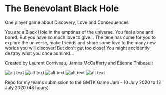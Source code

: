 # The Benevolant Black Hole
One player game about Discovery, Love and Consequences

You are a Black Hole in the emptines of the universe. You feel alone and bored. But you have so much love to give... The time has come for you to explore the universe, make friends and share some love to the many new worlds you will discover! But don't get too close! You might accidently destroy what you once admired...

Created by Laurent Corriveau, James McCafferty and Étienne Thibeault

![alt text](https://github.com/hexthedev/Jam-GMTK20200710/blob/master/docs/1.jpg)
![alt text](https://github.com/hexthedev/Jam-GMTK20200710/blob/master/docs/2.jpg)
![alt text](https://github.com/hexthedev/Jam-GMTK20200710/blob/master/docs/3.jpg)
![alt text](https://github.com/hexthedev/Jam-GMTK20200710/blob/master/docs/4.jpg)
![alt text](https://github.com/hexthedev/Jam-GMTK20200710/blob/master/docs/5.jpg)


Repo for my teams submission to the GMTK Game Jam - 10 July 2020 to 12 July 2020 (48 hours)